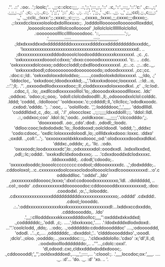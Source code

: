 <p align="center">
                                                          .''.                                                          
                                                          .::'                                                          
                                                         .:oo:.                                                         
                                                      .';:loolc;'..                                                     
                                                   .,;;:c::clcc:;;;,.                                                   
                                                 .::,';:,';:::,;:,.'::'                                                 
                                               .:c,.'::'.,:::;,.'::'.'c:'                                               
                                             .,c:..,:;' .;,;;,;..,;:' .;c;.                                             
                                            .,:;..,c:;. ';';;',' ';::'  ,c;.                                            
                                           .,:;. .::;'. ',';;.,' .,;c:. .,;;.                                           
                                           .,,'  ,;,,;ccl;.;;.,c;;;,;:'  .,,'                                           
                                          .,,;cclc,,;lxxx:';;.;xxxc;,;c:;;:;;.                                          
                                          .,,cxxxo,,;lxxxc,;;,cxxxc;;;dxxxo;;.                                          
                                          .;:lxxxdccloxxxoloolodxdollloxxxo:;.                                          
                                           ,lodddollloooooolloooooollloxddol,                                           
                                            ,looooolcooccollllolcoolloooool'                                            
                                             ,lollolclolcllllllllolclollol,                                             
                                             .:oooooooollllccllllloooodooc.                                             
                                              '::,....................';:,.                                             
                               .',,,,,,,,,,,,,;;;;;,,,,,,,,,,,,,,,,,,;;;:;,,,,,,,,,,,,,,.                               
                                .;ldxdxxxddxxdxdddddddddxxxxxxxxddddxxxddddddddddxxxddc,.                               
                                  'lxxxxxxxxxxxxxxxxxxxxxxxxxxxxxxxxxxxxxxxxxxxxxxxxd:.     ..                          
                                   ;dxxxxxxxxxxxxxdddodoooolcloodoodddxxxxxxkxxxxxxxl.     .;c.                         
                        ,c.        'oxkxxxxxxxxdooool:cdxxo;':dxxo:coooodxxxxxxxxxxxl.     'c:. ..                      
                       .cdc.       'oxkxxxxxxdolcoxxo;:oddoccloddl;cdxdlloodxxxxxxxxl.     ,c:..:c.                     
                   .;:..:dc..,,.   'oxkxxxxdoodl;cdooooooooodoooooooodo;:odoodxxxxxxl.     ,cc:;cc.                     
                   .:doc:c:;ld:.   'oxkxxdoloxxdoloddxo;........,coxdooloxkdoloxxxxxl.    .,,;ldo, .;'                  
                    'lddocloc,.    'oxkxdooc;ldoodxxxkkd;..,,'.'lxkxxkxdoooc;looxxxxl.     .::ld:..:o,                  
                 .::'.';ll;.  .''. ,oxxoodxdllodxxxxxdooc;;ll:,cloddxxxxxdoloxxoodkxl. ,c'  .,:lc:lod:.                 
                 .cdoc,:l,  .:lo;  ,oxdllcodloxxxxxolllol.'lo;.;doooodxxkxooodllloxxc. .ldc'  .;oddxxc.                 
                  'odoo:;c;;ooo;.  'odoll:clolcdxdoodlll:.,ll;.,odoooodxxlclol:colddc. .lddd;  'coddd,                  
                   .:ldolloooc'    'ooldxxoox:.'c:;cddddl;:ll,.'cllcllcc;.'ododkxoodc. .cxdod:.'odddc.                  
                 ';. .':ooc,.   .. 'oololllodc. ',',:loddddooc,',,',,,,,. 'ddodlllldl.  'codddlldxd:,c,                 
                 ,do;..:ol,  .':l' ,olooccloxc .,:;;:;;;;;ldxxddolll:;:;. 'ddol::lldl. .::,:oddxoc;coo'                 
                 .ldol::lc,':oodc. ,ooldkxoox:..,,,;;;;;'.'clccodddo:',;. 'dooxxxoodl. .oo:,,cdo'.:dod:.                
                  ,ododl;,;loodc.  'ddloo:cooc;lxdododxdc.'lo;.;lloddooxd:;oolcldoodl. 'oddd;.';.,dddxc                 
                   'codo:cdooc,.   'oxdlc:loloxxxxdoloodl.,lo;.;olllldxxkxdooo::loxxc.  :ddxo' .;oxddl.                 
                    .,coll:'...';. 'oxxooxxxoldxkkxxdoooc,;od:':olodxxxxxdoodxxdldkxl.  'dddxc.,odddx;                  
                 ,c,. 'llc. .:odo. 'oxxxoodc;loodxxxxxxdc',lo:.;odxxxxxxdol::ooodxxdl.  .lxdxxllxxdxd,                  
                 ,odl;;:lc;:oddd:. 'oxxkxdlcldxdoodxxxo;.  ... .'cdxxdooddxdclodxxxxc.   .lddxxxxddd;.                  
                 .cdodl,'cdoodo;.. 'oxxxxxdooddc;loooolccccccccc:codool;:ddoooxxxxxdc. .,';dodxdddo;..                  
                  .cddooloxol;..:c..cxxxxxxxdoolcoxxoclodoolloooolclxxdlcoooxxxxxxxd:..:o'.coddoddlloc.                 
                    ':oddxl'..,ldo' ,oxxxxxxxxddooooc;lxxxo;':dxxl:codooodxxxxxxxxxo,'ldl. .:dolddddd,                  
                  ..  ..col:,:oodo' .cdxxxxxxxxxxddoooooodoc:cddoooooddxxxxxxxxxxxd;.:doo:  .coododxl.                  
                  ;o:,'.,:lolooddc.  .cdxxxxxxxxxxxxxxxdddddddddddxxxxxxxxxxxxxxxo;..odddd' .cdxddd:.                   
                  .cdool;;loooddc. .:..':oddxxxxxxxxxxxxxkxxkxxxxxxxxxxxxxxxxxdl:...lxddxxccdxxddo,                     
                   .cdddooooddo,. .ldo' .',,,;:clllodddxxxxkkxxxxddddoollcc;,,,,'':oxdddxdxkxddxd;                      
                    .,coddddddc;,.'oddl. ,c;.    .....';ldxxkxxoc,'.....   .':ldodxdddxdlodxdoxd:.                      
                       ...''.'coolclodd, ,ddo;.         ..:odo;.        .,:oddddddo:cdoddooodddoc'                        
                        ....,:odooooddd, 'ododl.      ..'..,c,....     ,oddddddc,..:dxxddol:,'..                         
                        'cldddoooodddxo'.,:ooodl.    ;dclo'..;oloo.   ;oodddo;...;oxxxddoc:::;,.                        
                         .':cldxxddolollo:.'cdxo'    :x;'dl',ll.;d; .:oodxdoolllodddddddo:,..                           
                             ..'''...,cdolc::oxxl'.  'dl,odood:.cxc,cldxxdddxdoddxdoooc;.                               
                                  .,cddooooddl;',,'',:ooldxxdddoxd:,...,,,',;::::,...                                   
                                  ':cloool:;.   .',,,,,locodoc;ox:',,,,,.                                               
                                     ....      .,,.    :d'... 'do.    .,,.                                              
                                                       :d'    'xo.                                                      
                                                       ..      '.                                                      
</p>
<!--
**caiosoaresf/caiosoaresf** is a ✨ _special_ ✨ repository because its `README.md` (this file) appears on your GitHub profile.

Here are some ideas to get you started:

- 🔭 I’m currently working on ...
- 🌱 I’m currently learning ...
- 👯 I’m looking to collaborate on ...
- 🤔 I’m looking for help with ...
- 💬 Ask me about ...
- 📫 How to reach me: ...
- 😄 Pronouns: ...
- ⚡ Fun fact: ...
-->

